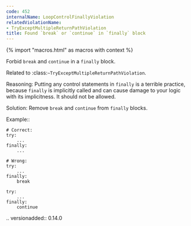 ```yaml
---
code: 452
internalName: LoopControlFinallyViolation
relatedViolationName:
- TryExceptMultipleReturnPathViolation
title: Found `break` or `continue` in `finally` block
---
```


{% import "macros.html" as macros with context %}

Forbid `break` and `continue` in a `finally` block.

Related to :class:`~TryExceptMultipleReturnPathViolation`.

Reasoning: Putting any control statements in `finally` is a terrible
practice, because `finally` is implicitly called and can cause damage to
your logic with its implicitness. It should not be allowed.

Solution: Remove `break` and `continue` from `finally` blocks.

Example::

    # Correct:
    try:
        ...
    finally:
        ...
    
    # Wrong:
    try:
        ...
    finally:
        break
    
    try:
        ...
    finally:
        continue

.. versionadded:: 0.14.0